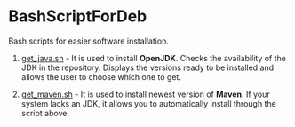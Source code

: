 # BashScriptForDeb
Bash scripts for easier software installation. 


1. [get_java.sh](https://github.com/Ultimaa/BashScriptForDeb/blob/main/get_java.sh) - It is used to install **OpenJDK**. Checks the availability of the JDK in the repository. Displays the versions ready to be installed and allows the user to choose which one to get. 
 
2. [get_maven.sh](https://github.com/Ultimaa/BashScriptForDeb/blob/main/get_maven.sh) - It is used to install newest version of **Maven**. If your system lacks an JDK, it allows you to automatically install through the script above.
